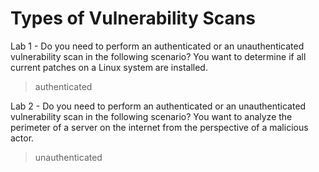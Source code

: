 # Types of Vulnerability Scans

Lab 1 - Do you need to perform an authenticated or an unauthenticated vulnerability scan in the following scenario? You want to determine if all current patches on a Linux system are installed.
>authenticated

Lab 2 - Do you need to perform an authenticated or an unauthenticated vulnerability scan in the following scenario? You want to analyze the perimeter of a server on the internet from the perspective of a malicious actor.
>unauthenticated
